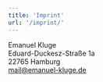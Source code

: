 ```yaml
---
title: 'Imprint'
url: '/imprint/'
---
```


Emanuel Kluge  
Eduard-Duckesz-Straße 1a  
22765 Hamburg  
mail@emanuel-kluge.de
